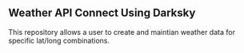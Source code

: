 ## Weather API Connect Using Darksky

This repository allows a user to create and maintian weather data for specific lat/long combinations.